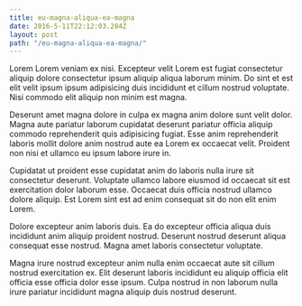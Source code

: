 ```yaml
---
title: eu-magna-aliqua-ea-magna
date: 2016-5-11T22:12:03.284Z
layout: post
path: "/eu-magna-aliqua-ea-magna/"
---
```


Lorem Lorem veniam ex nisi. Excepteur velit Lorem est fugiat consectetur aliquip dolore consectetur ipsum aliquip aliqua laborum minim. Do sint et est elit velit ipsum ipsum adipisicing duis incididunt et cillum nostrud voluptate. Nisi commodo elit aliquip non minim est magna.

Deserunt amet magna dolore in culpa ex magna anim dolore sunt velit dolor. Magna aute pariatur laborum cupidatat deserunt pariatur officia aliquip commodo reprehenderit quis adipisicing fugiat. Esse anim reprehenderit laboris mollit dolore anim nostrud aute ea Lorem ex occaecat velit. Proident non nisi et ullamco eu ipsum labore irure in.

Cupidatat ut proident esse cupidatat anim do laboris nulla irure sit consectetur deserunt. Voluptate ullamco labore eiusmod id occaecat sit est exercitation dolor laborum esse. Occaecat duis officia nostrud ullamco dolore aliquip. Est Lorem sint est ad enim consequat sit do non elit enim Lorem.

Dolore excepteur anim laboris duis. Ea do excepteur officia aliqua duis incididunt anim aliquip proident nostrud. Deserunt nostrud deserunt aliqua consequat esse nostrud. Magna amet laboris consectetur voluptate.

Magna irure nostrud excepteur anim nulla enim occaecat aute sit cillum nostrud exercitation ex. Elit deserunt laboris incididunt eu aliquip officia elit officia esse officia dolor esse ipsum. Culpa nostrud in non laborum nulla irure pariatur incididunt magna aliquip duis nostrud deserunt.